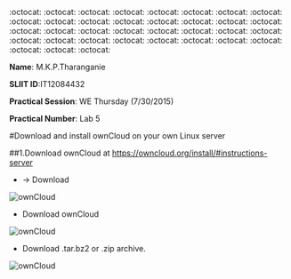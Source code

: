 
:octocat: :octocat: :octocat: :octocat: :octocat: :octocat: :octocat: :octocat: :octocat: :octocat: :octocat: :octocat: :octocat: :octocat: :octocat: :octocat: :octocat: :octocat: :octocat: :octocat: :octocat: :octocat: :octocat: :octocat: 
:octocat: :octocat: :octocat: :octocat: :octocat: :octocat: :octocat: :octocat: :octocat: :octocat: :octocat: 

 **Name**: M.K.P.Tharanganie
 
 **SLIIT ID**:IT12084432
 
 **Practical Session**: WE Thursday (7/30/2015)
 
 **Practical Number**: Lab 5

#Download and install ownCloud on your own Linux server

##1.Download ownCloud at  https://owncloud.org/install/#instructions-server

* -> Download

![ownCloud]()

*  Download ownCloud

![ownCloud]()

* Download .tar.bz2 or .zip archive.

![ownCloud]()
